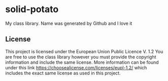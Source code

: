 # solid-potato
My class library. Name was generated by Github and I love it
## License
This project is licensed under the European Union Public Licence V. 1.2
You are free to use the class library however you must provide the copyright information and include the same license. More information can be found under this link https://choosealicense.com/licenses/eupl-1.2/ which includes the exact same license as used in this project.
